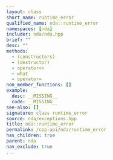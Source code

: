 ```yaml
---
layout: class
short_name: runtime_error
qualified_name: nda::runtime_error
namespaces: [nda]
includer: nda/nda.hpp
brief: ""
desc: ""
methods:
  - (constructors)
  - (destructor)
  - operator<<
  - what
  - operator=
non_member_functions: []
example:
  desc: __MISSING__
  code: __MISSING__
see-also: []
signature: class runtime_error
source: nda/exceptions.hpp
title: nda::runtime_error
permalink: /cpp-api/nda/runtime_error
has_children: true
parent: nda
nav_exclude: true
...
```


